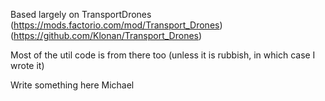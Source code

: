 Based largely on TransportDrones (https://mods.factorio.com/mod/Transport_Drones) (https://github.com/Klonan/Transport_Drones)

Most of the util code is from there too (unless it is rubbish, in which case I wrote it)

Write something here Michael
